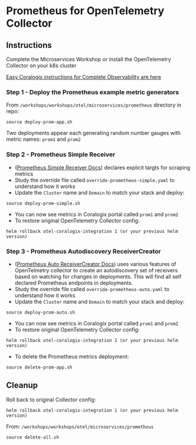 # Prometheus for OpenTelemetry Collector

## Instructions

Complete the Microservices Workshop or install the OpenTelemetry Collector on your k8s cluster  
   
[Easy Coralogix instructions for Complete Observability are here](https://coralogix.com/docs/otel-collector-for-k8s/)  

### Step 1 - Deploy the Prometheus example metric generators

From `/workshops/workshops/otel/microservices/prometheus` directory in repo:  
```
source deploy-prom-app.sh 
```  
Two deployments appear each generating random number gauges with metric names: `prom1` and `prom2`  
  
### Step 2 - Prometheus Simple Receiver

- ([Prometheus Simple Receiver Docs](https://github.com/open-telemetry/opentelemetry-collector-contrib/tree/main/receiver/simpleprometheusreceiver)) declares explicit targts for scraping metrics  
- Study the override file called `override-prometheus-simple.yaml` to understand how it works  
- Update the `Cluster` name and `Domain` to match your stack and deploy:    
```
source deploy-prom-simple.sh
```  
- You can now see metrics in Coralogix portal called `prom1` and `prom2`  
- To restore original OpenTelemetry Collector config:  
```
helm rollback otel-coralogix-integration 1 (or your previous helm version)
```  
### Step 3 - Prometheus Autodiscovery ReceiverCreator

- ([Prometheus Auto ReceiverCreator Docs](https://github.com/open-telemetry/opentelemetry-collector-contrib/tree/main/receiver/receivercreator)) uses various features of OpenTelmetry collector to create an autodiscovery set of receivers based on watching for changes in deployments. This will find all self declared Prometheus endpoints in deployments.    
- Study the override file called `override-prometheus-auto.yaml` to understand how it works  
- Update the `Cluster` name and `Domain` to match your stack and deploy:    
```
source deploy-prom-auto.sh
```  
- You can now see metrics in Coralogix portal called `prom1` and `prom2`  
- To restore original OpenTelemetry Collector config:  
```
helm rollback otel-coralogix-integration 1 (or your previous helm version)
``` 
- To delete the Prometheus metrics deployment:
```
source delete-prom-app.sh
```  
  
## Cleanup

Roll back to original Collector config:  
```
helm rollback otel-coralogix-integration 1 (or your previous helm version)
``` 

From: `/workshops/workshops/otel/microservices/prometheus`  
```
source delete-all.sh
```